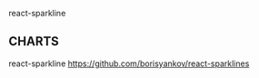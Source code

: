 react-sparkline


CHARTS
--------------
react-sparkline
https://github.com/borisyankov/react-sparklines